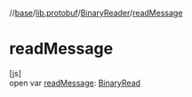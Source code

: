 //[base](../../../index.md)/[lib.protobuf](../index.md)/[BinaryReader](index.md)/[readMessage](read-message.md)

# readMessage

[js]\
open var [readMessage](read-message.md): [BinaryRead](../index.md#-912733953%2FClasslikes%2F-951264851)
